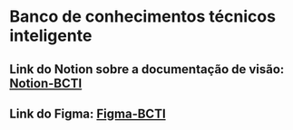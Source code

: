 # Banco de conhecimentos técnicos inteligente
## Link do Notion sobre a documentação de visão: [Notion-BCTI](https://www.notion.so/Documento-de-Vis-o-Banco-de-Conhecimento-T-cnico-Inteligente-9fa5c04504a9460f826e28496e93fe9d?source=copy_link)
## Link do Figma: [Figma-BCTI](https://www.figma.com/design/YyMuWpLQ9j3jOzT3qSID3F/PJ_integrador?node-id=0-1&t=i0llnCYYjtMmTRwU-1)

